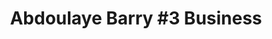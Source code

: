 ---
title: "Abdoulaye Barry #3 Business"
url: /zwedru/abdoulaye-barry-3-business/
shop: Gemüse & Obst
---
